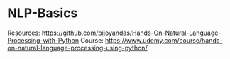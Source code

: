 # NLP-Basics
 Resources: https://github.com/bijoyandas/Hands-On-Natural-Language-Processing-with-Python
 Course: https://www.udemy.com/course/hands-on-natural-language-processing-using-python/
 
